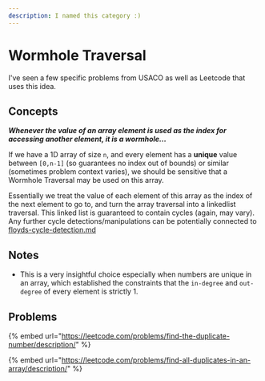 ```yaml
---
description: I named this category :)
---
```


# Wormhole Traversal

I've seen a few specific problems from USACO as well as Leetcode that uses this idea.

## Concepts

_**Whenever the value of an array element is used as the index for accessing another element, it is a wormhole...**_

If we have a 1D array of size `n`, and every element has a **unique** value between `[0,n-1]` (so guarantees no index out of bounds) or similar (sometimes problem context varies), we should be sensitive that a Wormhole Traversal may be used on this array.

Essentially we treat the value of each element of this array as the index of the next element to go to, and turn the array traversal into a linkedlist traversal. This linked list is guaranteed to contain cycles (again, may vary). Any further cycle detections/manipulations can be potentially connected to [floyds-cycle-detection.md](graph-theory/floyds-cycle-detection.md "mention")

## Notes

* This is a very insightful choice especially when numbers are unique in an array, which established the constraints that the `in-degree` and `out-degree` of every element is strictly 1.

## Problems

{% embed url="https://leetcode.com/problems/find-the-duplicate-number/description/" %}

{% embed url="https://leetcode.com/problems/find-all-duplicates-in-an-array/description/" %}
